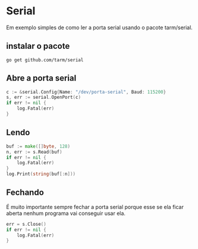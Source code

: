 # Serial

Em exemplo simples de como ler a porta serial usando o pacote tarm/serial.

## instalar o pacote

```
go get github.com/tarm/serial
```

## Abre a porta serial

```go
c := &serial.Config{Name: "/dev/porta-serial", Baud: 115200}
s, err := serial.OpenPort(c)
if err != nil {
	log.Fatal(err)
}
```

## Lendo

```go
buf := make([]byte, 128)
n, err := s.Read(buf)
if err != nil {
	log.Fatal(err)
}
log.Print(string(buf[:n]))
```

## Fechando

É muito importante sempre fechar a porta serial porque esse se ela ficar aberta nenhum programa vai conseguir usar ela.

```go
err = s.Close()
if err != nil {
	log.Fatal(err)
}
```
